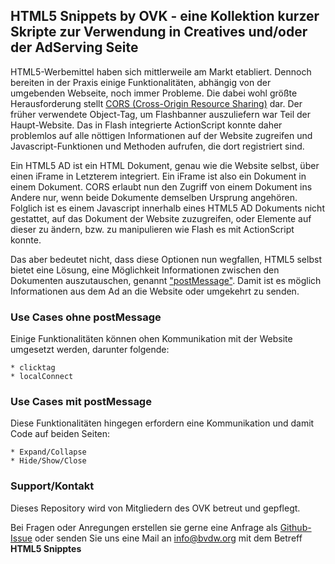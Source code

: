 ## HTML5 Snippets by OVK - eine Kollektion kurzer Skripte zur Verwendung in Creatives und/oder der AdServing Seite

HTML5-Werbemittel haben sich mittlerweile am Markt etabliert. Dennoch bereiten in der Praxis einige Funktionalitäten, abhängig von der umgebenden Webseite, noch immer Probleme.
Die dabei wohl größte Herausforderung stellt [CORS (Cross-Origin Resource Sharing)](https://developer.mozilla.org/en-US/docs/Web/HTTP/Access_control_CORS) dar.
Der früher verwendete Object-Tag, um Flashbanner auszuliefern war Teil der Haupt-Website. Das in Flash integrierte ActionScript konnte daher problemlos auf alle nöttigen Informationen auf der Website
zugreifen und Javascript-Funktionen und Methoden aufrufen, die dort registriert sind.

Ein HTML5 AD ist ein HTML Dokument, genau wie die Website selbst, über einen iFrame in Letzterem integriert.
Ein iFrame ist also ein Dokument in einem Dokument. CORS erlaubt nun den Zugriff von einem Dokument ins Andere nur,
wenn beide Dokumente demselben Ursprung angehören.
Folglich ist es einem Javascript innerhalb eines HTML5 AD Dokuments nicht gestattet, auf das Dokument der Website zuzugreifen,
oder Elemente auf dieser zu ändern, bzw. zu manipulieren wie Flash es mit ActionScript konnte.

Das aber bedeutet nicht, dass diese Optionen nun wegfallen, HTML5 selbst bietet eine Lösung,
eine Möglichkeit Informationen zwischen den Dokumenten auszutauschen, genannt ["postMessage"](https://developer.mozilla.org/en-US/docs/Web/API/Window/postMessage).
Damit ist es möglich Informationen aus dem Ad an die Website oder umgekehrt zu senden.

### Use Cases ohne postMessage

Einige Funktionalitäten können ohen Kommunikation mit der Website umgesetzt werden, darunter folgende:

```
* clicktag
* localConnect
```

### Use Cases mit postMessage

Diese Funktionalitäten hingegen erfordern eine Kommunikation und damit Code auf beiden Seiten:

```
* Expand/Collapse
* Hide/Show/Close
```

### Support/Kontakt

Dieses Repository wird von Mitgliedern des OVK betreut und gepflegt.

Bei Fragen oder Anregungen erstellen sie gerne eine Anfrage als [Github-Issue](https://github.com/Unitadtechnologystandards/HTML5Lib/issues)
oder senden Sie uns eine Mail an [info@bvdw.org](mailto:info@bvdw.org) mit dem Betreff **HTML5 Snipptes**
